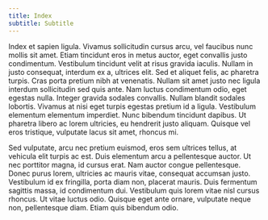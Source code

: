 ```yaml
---
title: Index
subtitle: Subtitle
---
```


Index et sapien ligula. Vivamus sollicitudin cursus arcu, vel faucibus nunc mollis sit amet. Etiam tincidunt eros in metus auctor, eget convallis justo condimentum. Vestibulum tincidunt velit at risus gravida iaculis. Nullam in justo consequat, interdum ex a, ultrices elit. Sed et aliquet felis, ac pharetra turpis. Cras porta pretium nibh at venenatis. Nullam sit amet justo nec ligula interdum sollicitudin sed quis ante. Nam luctus condimentum odio, eget egestas nulla. Integer gravida sodales convallis. Nullam blandit sodales lobortis. Vivamus at nisi eget turpis egestas pretium id a ligula. Vestibulum elementum elementum imperdiet. Nunc bibendum tincidunt dapibus. Ut pharetra libero ac lorem ultricies, eu hendrerit justo aliquam. Quisque vel eros tristique, vulputate lacus sit amet, rhoncus mi.

Sed vulputate, arcu nec pretium euismod, eros sem ultrices tellus, at vehicula elit turpis ac est. Duis elementum arcu a pellentesque auctor. Ut nec porttitor magna, id cursus erat. Nam auctor congue pellentesque. Donec purus lorem, ultricies ac mauris vitae, consequat accumsan justo. Vestibulum id ex fringilla, porta diam non, placerat mauris. Duis fermentum sagittis massa, id condimentum dui. Vestibulum quis lorem vitae nisl cursus rhoncus. Ut vitae luctus odio. Quisque eget ante ornare, vulputate neque non, pellentesque diam. Etiam quis bibendum odio.
